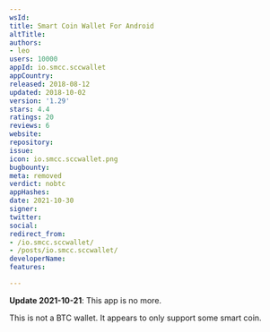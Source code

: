 ```yaml
---
wsId: 
title: Smart Coin Wallet For Android
altTitle: 
authors:
- leo
users: 10000
appId: io.smcc.sccwallet
appCountry: 
released: 2018-08-12
updated: 2018-10-02
version: '1.29'
stars: 4.4
ratings: 20
reviews: 6
website: 
repository: 
issue: 
icon: io.smcc.sccwallet.png
bugbounty: 
meta: removed
verdict: nobtc
appHashes: 
date: 2021-10-30
signer: 
twitter: 
social: 
redirect_from:
- /io.smcc.sccwallet/
- /posts/io.smcc.sccwallet/
developerName: 
features: 

---
```


**Update 2021-10-21**: This app is no more.

This is not a BTC wallet. It appears to only support some smart coin.
